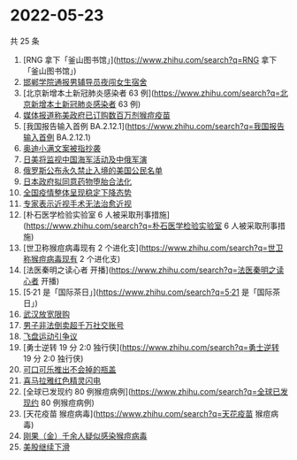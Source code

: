 # 2022-05-23

共 25 条

<!-- BEGIN ZHIHUSEARCH -->
<!-- 最后更新时间 Mon May 23 2022 17:08:09 GMT+0800 (China Standard Time) -->
1. [RNG 拿下「釜山图书馆」](https://www.zhihu.com/search?q=RNG 拿下「釜山图书馆」)
1. [邯郸学院通报男辅导员夜闯女生宿舍](https://www.zhihu.com/search?q=邯郸学院通报男辅导员夜闯女生宿舍)
1. [北京新增本土新冠肺炎感染者 63 例](https://www.zhihu.com/search?q=北京新增本土新冠肺炎感染者 63 例)
1. [媒体报道称美政府已订购数百万剂猴痘疫苗](https://www.zhihu.com/search?q=媒体报道称美政府已订购数百万剂猴痘疫苗)
1. [我国报告输入首例 BA.2.12.1](https://www.zhihu.com/search?q=我国报告输入首例 BA.2.12.1)
1. [奥迪小满文案被指抄袭](https://www.zhihu.com/search?q=奥迪小满文案被指抄袭)
1. [日美将监视中国海军活动及中俄军演](https://www.zhihu.com/search?q=日美将监视中国海军活动及中俄军演)
1. [俄罗斯公布永久禁止入境的美国公民名单](https://www.zhihu.com/search?q=俄罗斯公布永久禁止入境的美国公民名单)
1. [日本政府拟同意药物堕胎合法化](https://www.zhihu.com/search?q=日本政府拟同意药物堕胎合法化)
1. [全国疫情整体呈现稳定下降态势](https://www.zhihu.com/search?q=全国疫情整体呈现稳定下降态势)
1. [专家表示近视手术无法治愈近视](https://www.zhihu.com/search?q=专家表示近视手术无法治愈近视)
1. [朴石医学检验实验室 6 人被采取刑事措施](https://www.zhihu.com/search?q=朴石医学检验实验室 6 人被采取刑事措施)
1. [世卫称猴痘病毒现有 2 个进化支](https://www.zhihu.com/search?q=世卫称猴痘病毒现有 2 个进化支)
1. [法医秦明之读心者 开播](https://www.zhihu.com/search?q=法医秦明之读心者 开播)
1. [5·21 是「国际茶日」](https://www.zhihu.com/search?q=5·21 是「国际茶日」)
1. [武汉放宽限购](https://www.zhihu.com/search?q=武汉放宽限购)
1. [男子非法倒卖超千万社交账号](https://www.zhihu.com/search?q=男子非法倒卖超千万社交账号)
1. [飞盘运动引争议](https://www.zhihu.com/search?q=飞盘运动引争议)
1. [勇士逆转 19 分 2:0 独行侠](https://www.zhihu.com/search?q=勇士逆转 19 分 2:0 独行侠)
1. [可口可乐推出不会掉的瓶盖](https://www.zhihu.com/search?q=可口可乐推出不会掉的瓶盖)
1. [喜马拉雅红色精灵闪电](https://www.zhihu.com/search?q=喜马拉雅红色精灵闪电)
1. [全球已发现约 80 例猴痘病例](https://www.zhihu.com/search?q=全球已发现约 80 例猴痘病例)
1. [天花疫苗 猴痘病毒](https://www.zhihu.com/search?q=天花疫苗 猴痘病毒)
1. [刚果（金）千余人疑似感染猴痘病毒](https://www.zhihu.com/search?q=刚果（金）千余人疑似感染猴痘病毒)
1. [美股继续下滑](https://www.zhihu.com/search?q=美股继续下滑)
<!-- END ZHIHUSEARCH -->
